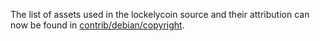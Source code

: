 The list of assets used in the lockelycoin source and their attribution can now be found in [contrib/debian/copyright](../contrib/debian/copyright).
